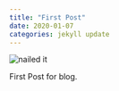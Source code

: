 ```yaml
---
title: "First Post"
date: 2020-01-07 
categories: jekyll update
---
```


![nailed it](https://user-images.githubusercontent.com/53284444/71860516-296b4380-3158-11ea-9cd3-d266a5053df6.jpg)

First Post for blog.
